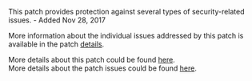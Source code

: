 This patch provides protection against several types of security-related issues. - Added Nov 28, 2017

More information about the individual issues addressed by this patch is available in the patch [details](https://magento.com/security/patches/supee-10415).

More details about this patch could be found [here](https://magento.com/security/patches/supee-10415).  
More details about the patch issues could be found [here](https://magento.stackexchange.com/questions/203567/security-patch-supee-10415-possible-issues).
